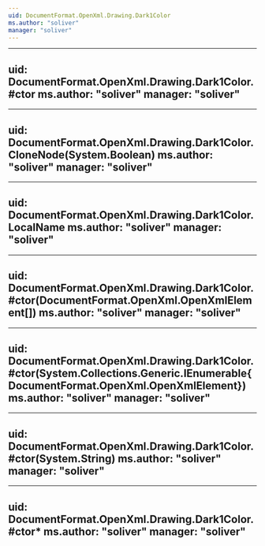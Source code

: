 ```yaml
---
uid: DocumentFormat.OpenXml.Drawing.Dark1Color
ms.author: "soliver"
manager: "soliver"
---
```


---
uid: DocumentFormat.OpenXml.Drawing.Dark1Color.#ctor
ms.author: "soliver"
manager: "soliver"
---

---
uid: DocumentFormat.OpenXml.Drawing.Dark1Color.CloneNode(System.Boolean)
ms.author: "soliver"
manager: "soliver"
---

---
uid: DocumentFormat.OpenXml.Drawing.Dark1Color.LocalName
ms.author: "soliver"
manager: "soliver"
---

---
uid: DocumentFormat.OpenXml.Drawing.Dark1Color.#ctor(DocumentFormat.OpenXml.OpenXmlElement[])
ms.author: "soliver"
manager: "soliver"
---

---
uid: DocumentFormat.OpenXml.Drawing.Dark1Color.#ctor(System.Collections.Generic.IEnumerable{DocumentFormat.OpenXml.OpenXmlElement})
ms.author: "soliver"
manager: "soliver"
---

---
uid: DocumentFormat.OpenXml.Drawing.Dark1Color.#ctor(System.String)
ms.author: "soliver"
manager: "soliver"
---

---
uid: DocumentFormat.OpenXml.Drawing.Dark1Color.#ctor*
ms.author: "soliver"
manager: "soliver"
---
